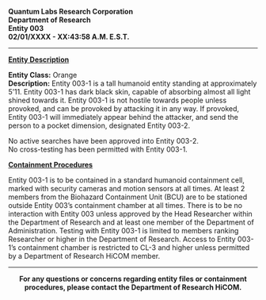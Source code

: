 **Quantum Labs Research Corporation** </br>
**Department of Research** </br>
**Entity 003** </br>
**02/01/XXXX - XX:43:58 A.M. E.S.T.** </br>

---

**<ins>Entity Description</ins>**

**Entity Class:** Orange </br>
**Description:** Entity 003-1 is a tall humanoid entity standing at approximately 5’11. Entity 003-1 has dark black skin, capable of absorbing almost all light shined towards it. Entity 003-1 is not hostile towards people unless provoked, and can be provoked by attacking it in any way. If provoked, Entity 003-1 will immediately appear behind the attacker, and send the person to a pocket dimension, designated Entity 003-2.

No active searches have been approved into Entity 003-2. </br>
No cross-testing has been permitted with Entity 003-1.


**<ins>Containment Procedures</ins>** 

Entity 003-1 is to be contained in a standard humanoid containment cell, marked with security cameras and motion sensors at all times. At least 2 members from the Biohazard Containment Unit (BCU) are to be stationed outside Entity 003’s containment chamber at all times. There is to be no interaction with Entity 003 unless approved by the Head Researcher within the Department of Research and at least one member of the Department of Administration. Testing with Entity 003-1 is limited to members ranking Researcher or higher in the Department of Research. Access to Entity 003-1’s containment chamber is restricted to CL-3 and higher unless permitted by a Department of Research HiCOM member.


---

<p align="center">
  <b>For any questions or concerns regarding entity files or containment procedures, please contact the Department of Research HiCOM.</b>
</p>
